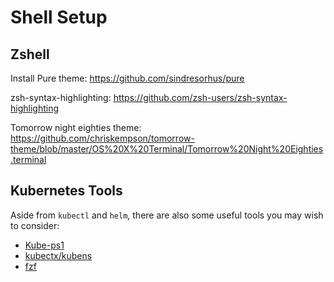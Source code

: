 # Shell Setup

## Zshell

Install Pure theme:
https://github.com/sindresorhus/pure

zsh-syntax-highlighting:
https://github.com/zsh-users/zsh-syntax-highlighting

Tomorrow night eighties theme:
https://github.com/chriskempson/tomorrow-theme/blob/master/OS%20X%20Terminal/Tomorrow%20Night%20Eighties.terminal

## Kubernetes Tools

Aside from `kubectl` and `helm`, there are also some useful tools you may wish to consider:

- [Kube-ps1](https://github.com/jonmosco/kube-ps1)
- [kubectx/kubens](https://github.com/ahmetb/kubectx)
- [fzf](https://github.com/junegunn/fzf)
